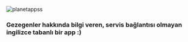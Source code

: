![planetappss](https://user-images.githubusercontent.com/106450848/221180707-cbb9ca4c-8c05-4539-9629-92e15081b86b.png)

### Gezegenler hakkında bilgi veren, servis bağlantısı olmayan ingilizce tabanlı bir app :)
